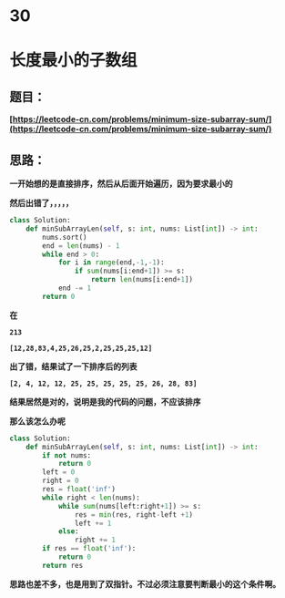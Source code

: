 # 30


# 	**长度最小的子数组**

## **题目：**

**[https://leetcode-cn.com/problems/minimum-size-subarray-sum/](https://leetcode-cn.com/problems/minimum-size-subarray-sum/)**

## **思路：**

​	**一开始想的是直接排序，然后从后面开始遍历，因为要求最小的**

**然后出错了，，，，，**

```python
class Solution:
    def minSubArrayLen(self, s: int, nums: List[int]) -> int:
        nums.sort()
        end = len(nums) - 1
        while end > 0:
            for i in range(end,-1,-1):
                if sum(nums[i:end+1]) >= s:
                    return len(nums[i:end+1])
            end -= 1
        return 0

```

**在**

**`213`**

**`[12,28,83,4,25,26,25,2,25,25,25,12]`**

**出了错，结果试了一下排序后的列表**

**`[2, 4, 12, 12, 25, 25, 25, 25, 25, 26, 28, 83]`**

**结果居然是对的，说明是我的代码的问题，不应该排序**

**那么该怎么办呢**

```python
class Solution:
    def minSubArrayLen(self, s: int, nums: List[int]) -> int:
        if not nums:
            return 0
        left = 0
        right = 0
        res = float('inf')
        while right < len(nums):
            while sum(nums[left:right+1]) >= s:
                res = min(res, right-left +1)
                left += 1
            else:
                right += 1
        if res == float('inf'):
            return 0
        return res
```

**思路也差不多，也是用到了双指针。不过必须注意要判断最小的这个条件啊。**


